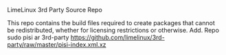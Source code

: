 LimeLinux 3rd Party Source Repo

This repo contains the build files required to create packages that cannot be redistributed, whether for licensing restrictions or otherwise.
Add. Repo
sudo pisi ar 3rd-party https://github.com/limelinux/3rd-party/raw/master/pisi-index.xml.xz

